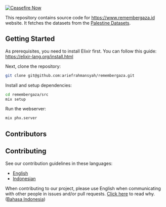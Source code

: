 [![Ceasefire Now](https://badge.techforpalestine.org/default)](https://techforpalestine.org/learn-more)


This repository contains source code for https://www.remembergaza.id website. It fetches the datasets from the [Palestine Datasets](https://data.techforpalestine.org/).

## Getting Started

As prerequisites, you need to install Elixir first. You can follow this guide: https://elixir-lang.org/install.html

Next, clone the repository:

```bash
git clone git@github.com:ariefrahmansyah/remembergaza.git
```

Install and setup dependencies:

```bash
cd remembergaza/src
mix setup
```

Run the webserver:

```bash
mix phx.server
```
## Contributors

<!-- ALL-CONTRIBUTORS-LIST:START - Do not remove or modify this section -->
<!-- prettier-ignore-start -->
<!-- markdownlint-disable -->

<!-- markdownlint-restore -->
<!-- prettier-ignore-end -->

<!-- ALL-CONTRIBUTORS-LIST:END -->

## Contributing

See our contribution guidelines in these languages:

- [English](CONTRIBUTING.md)
- [Indonesian](CONTRIBUTING_ID.md)

When contributing to our project, please use English when communicating with other people in issues and/or pull requests. [Click here](CONTRIBUTING.md#why-are-we-using-english-in-our-issues--prs) to read why. ([Bahasa Indonesia](CONTRIBUTING_ID.md#mengapa-kita-menggunakan-bahasa-inggris-dalam-menulis-issue-dan-pull-request))
